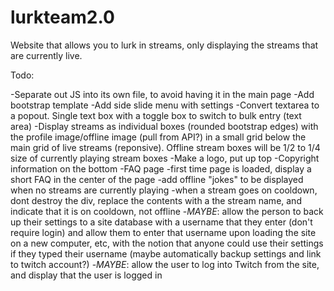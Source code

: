 # lurkteam2.0
Website that allows you to lurk in streams, only displaying the streams that are currently live.
 

Todo:

-Separate out JS into its own file, to avoid having it in the main page
-Add bootstrap template
-Add side slide menu with settings
-Convert textarea to a popout. Single text box with a toggle box to switch to bulk entry (text area)
-Display streams as individual boxes (rounded bootstrap edges) with the profile image/offline image (pull from API?) in
  a small grid below the main grid of live streams (reponsive). Offline stream boxes will be 1/2 to 1/4 size of currently
  playing stream boxes
-Make a logo, put up top
-Copyright information on the bottom
-FAQ page
-first time page is loaded, display a short FAQ in the center of the page
-add offline "jokes" to be displayed when no streams are currently playing
-when a stream goes on cooldown, dont destroy the div, replace the contents with a the stream name, and indicate that it
  is on cooldown, not offline
-*MAYBE*: allow the person to back up their settings to a site database with a username that they enter (don't require login)
  and allow them to enter that username upon loading the site on a new computer, etc, with the notion that anyone could use their
  settings if they typed their username (maybe automatically backup settings and link to twitch account?)
-*MAYBE*: allow the user to log into Twitch from the site, and display that the user is logged in
